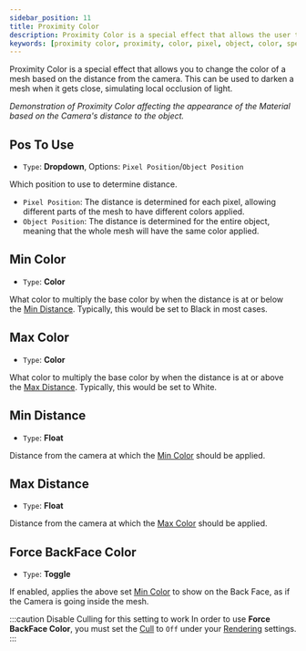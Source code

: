 ```yaml
---
sidebar_position: 11
title: Proximity Color
description: Proximity Color is a special effect that allows the user to change the color of a Mesh based on the distance from the Camera or the user's POV.
keywords: [proximity color, proximity, color, pixel, object, color, special fx, effect, poiyomi, shader]
---
```


Proximity Color is a special effect that allows you to change the color of a mesh based on the distance from the camera. This can be used to darken a mesh when it gets close, simulating local occlusion of light.

<ReactVideo src='/vid/special-fx/proximity-color.mp4'/>
<em>Demonstration of Proximity Color affecting the appearance of the Material based on the Camera's distance to the object.</em>

## Pos To Use

- `Type`: <PropertyIcon name="dropdown" />**Dropdown**, Options: `Pixel Position`/`Object Position`

Which position to use to determine distance.

- `Pixel Position`: The distance is determined for each pixel, allowing different parts of the mesh to have different colors applied.
- `Object Position`: The distance is determined for the entire object, meaning that the whole mesh will have the same color applied.

## Min Color

- `Type`: <PropertyIcon name="color" />**Color**

What color to multiply the base color by when the distance is at or below the [Min Distance](#min-distance). Typically, this would be set to Black in most cases.

## Max Color

- `Type`: <PropertyIcon name="color" />**Color**

What color to multiply the base color by when the distance is at or above the [Max Distance](#max-distance). Typically, this would be set to White.

## Min Distance

- `Type`: <PropertyIcon name="float" />**Float**

Distance from the camera at which the [Min Color](#min-color) should be applied.

## Max Distance

- `Type`: <PropertyIcon name="float" />**Float**

Distance from the camera at which the [Max Color](#max-color) should be applied.

## Force BackFace Color

- `Type`: <PropertyIcon name="toggle" />**Toggle**

If enabled, applies the above set [Min Color](#min-color) to show on the Back Face, as if the Camera is going inside the mesh.

:::caution Disable Culling for this setting to work
In order to use **Force BackFace Color**, you must set the [Cull](/docs/rendering/rendering.md#cull) to `Off` under your [Rendering](/docs/rendering/rendering.md) settings.
:::